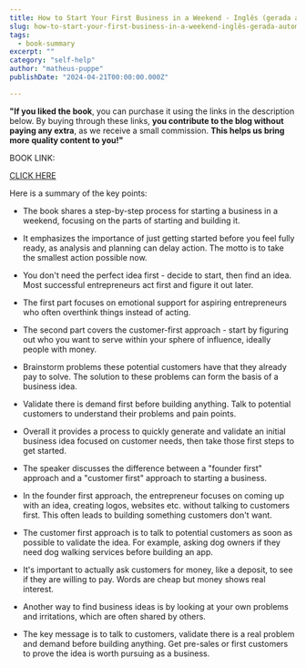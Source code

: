 ```yaml
---
title: How to Start Your First Business in a Weekend - Inglês (gerada automaticamente)
slug: how-to-start-your-first-business-in-a-weekend-inglês-gerada-automaticamente-
tags: 
  - book-summary
excerpt: ""
category: "self-help"
author: "matheus-puppe"
publishDate: "2024-04-21T00:00:00.000Z"

---
```


**"If you liked the book**, you can purchase it using the links in the description below. By buying through these links, **you contribute to the blog without paying any extra**, as we receive a small commission. **This helps us bring more quality content to you!"**


BOOK LINK:

[CLICK HERE](https://www.amazon.com/gp/search?ie=UTF8&tag=matheuspupp0a-20&linkCode=ur2&linkId=4410b525877ab397377c2b5e60711c1a&camp=1789&creative=9325&index=books&keywords=how-to-start-your-first-business-in-a-weekend-inglês-gerada-automaticamente-)



 Here is a summary of the key points:

- The book shares a step-by-step process for starting a business in a weekend, focusing on the parts of starting and building it. 

- It emphasizes the importance of just getting started before you feel fully ready, as analysis and planning can delay action. The motto is to take the smallest action possible now.

- You don't need the perfect idea first - decide to start, then find an idea. Most successful entrepreneurs act first and figure it out later. 

- The first part focuses on emotional support for aspiring entrepreneurs who often overthink things instead of acting. 

- The second part covers the customer-first approach - start by figuring out who you want to serve within your sphere of influence, ideally people with money. 

- Brainstorm problems these potential customers have that they already pay to solve. The solution to these problems can form the basis of a business idea. 

- Validate there is demand first before building anything. Talk to potential customers to understand their problems and pain points. 

- Overall it provides a process to quickly generate and validate an initial business idea focused on customer needs, then take those first steps to get started.

 

- The speaker discusses the difference between a "founder first" approach and a "customer first" approach to starting a business. 

- In the founder first approach, the entrepreneur focuses on coming up with an idea, creating logos, websites etc. without talking to customers first. This often leads to building something customers don't want.

- The customer first approach is to talk to potential customers as soon as possible to validate the idea. For example, asking dog owners if they need dog walking services before building an app. 

- It's important to actually ask customers for money, like a deposit, to see if they are willing to pay. Words are cheap but money shows real interest. 

- Another way to find business ideas is by looking at your own problems and irritations, which are often shared by others. 

- The key message is to talk to customers, validate there is a real problem and demand before building anything. Get pre-sales or first customers to prove the idea is worth pursuing as a business.